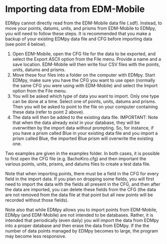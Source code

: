 # Importing data from EDM-Mobile

EDMpy cannot directly read from the EDM-Mobile data file (.sdf).  Instead, to move your points, datums, units, and prisms from EDM-Mobile to EDMpy, you will need to follow these steps.  It is recommended that you make a backup of your existing EDMpy data file and CFG before importing data (see point 4 below).

1. Open EDM-Mobile, open the CFG file for the data to be exported, and select the Export ASCII option from the File menu.  Provide a name and a save location. EDM-Mobile will then write four CSV files with the points, units, datums and prisms.
2. Move these four files into a folder on the computer with EDMpy.  Start EDMpy, make sure you have the CFG you want to use open (normally the same CFG you were using with EDM-Mobile) and select the Import option from the File menu.
3. You will be asked which type of data you want to import. Only one type can be done at a time.  Select one of points, units, datums and prisms. Then you will be asked to point to the file on your computer containing these data (refer to point 2 above).
4. The data will then be added to the existing data file. IMPORTANT: Note that when the data already exist in your database, they will be overwritten by the import data without prompting. So, for instance, if you have a prism called Blue in your existing data file and you import a prism called Blue, the imported Blue prism will overwrite the existing one.

Two examples are given in the examples folder. In both cases, it is possible to first open the CFG file (e.g. BachoKiro.cfg) and then important the various points, units, prisms, and datums files to create a test data file.

Note that when importing points, there must be a field in the CFG for every field in the import data.  If you plan on dropping some fields, you will first need to import the data with the fields all present in the CFG, and then after the data are imported, you can delete these fields from the CFG (the data are not removed from the data file at that point but all new points will be recorded without those fields).

Note also that while EDMpy allows you to import points from EDM-Mobile, EDMpy (and EDM-Mobile) are not intended to be databases.  Rather, it is intended that periodically (even daily) you will import the data from EDMpy into a proper database and then erase the data from EDMpy.  If the the number of data points managed by EDMpy becomes to large, the program may become less responsive.